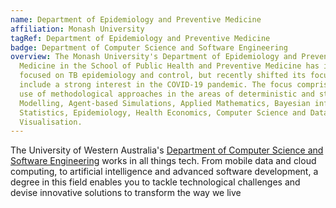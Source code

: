 ```yaml
---
name: Department of Epidemiology and Preventive Medicine
affiliation: Monash University
tagRef: Department of Epidemiology and Preventive Medicine
badge: Department of Computer Science and Software Engineering
overview: The Monash University's Department of Epidemiology and Preventive
  Medicine in the School of Public Health and Preventive Medicine has initially
  focused on TB epidemiology and control, but recently shifted its focus to
  include a strong interest in the COVID-19 pandemic. The focus comprises the
  use of methodological approaches in the areas of deterministic and stochastic
  Modelling, Agent-based Simulations, Applied Mathematics, Bayesian inference,
  Statistics, Epidemiology, Health Economics, Computer Science and Data
  Visualisation.
---
```


The University of Western Australia's [Department of Computer Science and Software Engineering](https://www.uwa.edu.au/schools/physics-mathematics-computing/department-of-computer-science-and-software-engineering) works in all things tech. From mobile data and cloud computing, to artificial intelligence and advanced software development, a degree in this field enables you to tackle technological challenges and devise innovative solutions to transform the way we live
